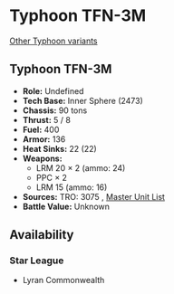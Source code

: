 # Typhoon TFN-3M 

[Other Typhoon variants](../typhoon.md) 

## Typhoon TFN-3M 

- **Role:** Undefined 
- **Tech Base:** Inner Sphere (2473) 
- **Chassis:** 90 tons 
- **Thrust:** 5 / 8 
- **Fuel:** 400 
- **Armor:** 136 
- **Heat Sinks:** 22 (22) 
- **Weapons:** 
  - LRM 20 × 2 (ammo: 24) 
  - PPC × 2 
  - LRM 15 (ammo: 16) 
- **Sources:** TRO: 3075 , [Master Unit List](http://masterunitlist.info/Unit/Details/5312) 
- **Battle Value:** Unknown 

## Availability 

### Star League 

- Lyran Commonwealth 

